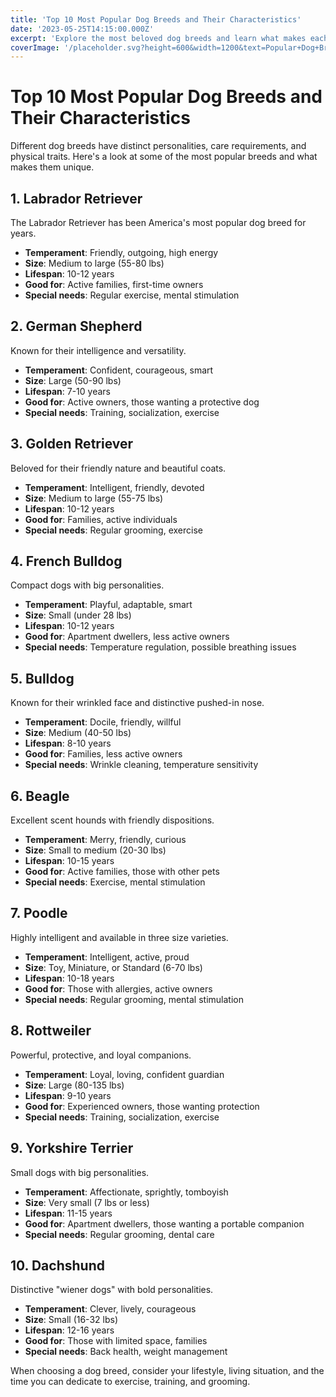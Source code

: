 ```yaml
---
title: 'Top 10 Most Popular Dog Breeds and Their Characteristics'
date: '2023-05-25T14:15:00.000Z'
excerpt: 'Explore the most beloved dog breeds and learn what makes each one special'
coverImage: '/placeholder.svg?height=600&width=1200&text=Popular+Dog+Breeds'
---
```


# Top 10 Most Popular Dog Breeds and Their Characteristics

Different dog breeds have distinct personalities, care requirements, and physical traits. Here's a look at some of the most popular breeds and what makes them unique.

## 1. Labrador Retriever

The Labrador Retriever has been America's most popular dog breed for years.

- **Temperament**: Friendly, outgoing, high energy
- **Size**: Medium to large (55-80 lbs)
- **Lifespan**: 10-12 years
- **Good for**: Active families, first-time owners
- **Special needs**: Regular exercise, mental stimulation

## 2. German Shepherd

Known for their intelligence and versatility.

- **Temperament**: Confident, courageous, smart
- **Size**: Large (50-90 lbs)
- **Lifespan**: 7-10 years
- **Good for**: Active owners, those wanting a protective dog
- **Special needs**: Training, socialization, exercise

## 3. Golden Retriever

Beloved for their friendly nature and beautiful coats.

- **Temperament**: Intelligent, friendly, devoted
- **Size**: Medium to large (55-75 lbs)
- **Lifespan**: 10-12 years
- **Good for**: Families, active individuals
- **Special needs**: Regular grooming, exercise

## 4. French Bulldog

Compact dogs with big personalities.

- **Temperament**: Playful, adaptable, smart
- **Size**: Small (under 28 lbs)
- **Lifespan**: 10-12 years
- **Good for**: Apartment dwellers, less active owners
- **Special needs**: Temperature regulation, possible breathing issues

## 5. Bulldog

Known for their wrinkled face and distinctive pushed-in nose.

- **Temperament**: Docile, friendly, willful
- **Size**: Medium (40-50 lbs)
- **Lifespan**: 8-10 years
- **Good for**: Families, less active owners
- **Special needs**: Wrinkle cleaning, temperature sensitivity

## 6. Beagle

Excellent scent hounds with friendly dispositions.

- **Temperament**: Merry, friendly, curious
- **Size**: Small to medium (20-30 lbs)
- **Lifespan**: 10-15 years
- **Good for**: Active families, those with other pets
- **Special needs**: Exercise, mental stimulation

## 7. Poodle

Highly intelligent and available in three size varieties.

- **Temperament**: Intelligent, active, proud
- **Size**: Toy, Miniature, or Standard (6-70 lbs)
- **Lifespan**: 10-18 years
- **Good for**: Those with allergies, active owners
- **Special needs**: Regular grooming, mental stimulation

## 8. Rottweiler

Powerful, protective, and loyal companions.

- **Temperament**: Loyal, loving, confident guardian
- **Size**: Large (80-135 lbs)
- **Lifespan**: 9-10 years
- **Good for**: Experienced owners, those wanting protection
- **Special needs**: Training, socialization, exercise

## 9. Yorkshire Terrier

Small dogs with big personalities.

- **Temperament**: Affectionate, sprightly, tomboyish
- **Size**: Very small (7 lbs or less)
- **Lifespan**: 11-15 years
- **Good for**: Apartment dwellers, those wanting a portable companion
- **Special needs**: Regular grooming, dental care

## 10. Dachshund

Distinctive "wiener dogs" with bold personalities.

- **Temperament**: Clever, lively, courageous
- **Size**: Small (16-32 lbs)
- **Lifespan**: 12-16 years
- **Good for**: Those with limited space, families
- **Special needs**: Back health, weight management

When choosing a dog breed, consider your lifestyle, living situation, and the time you can dedicate to exercise, training, and grooming.
